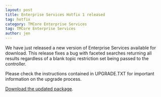 ```yaml
---
layout: post
title: Enterprise Services Hotfix 1 released
tag: hotfix
category: TMCore Enterprise Services
tag: TMCore Enterprise Services
author: jen
---
```

We have just released a new version of Enterprise Services available for download. This release fixes a bug with faceted searches returning all results regardless of a blank topic restriction set being passed to the controller.

Please check the instructions contained in UPGRADE.TXT for important information on the upgrade process.

<a href="http://www.networkedplanet.com/download/ES/NetworkedPlanet.EnterpriseServices.1.1.1.0.zip">Download the updated package</a>.